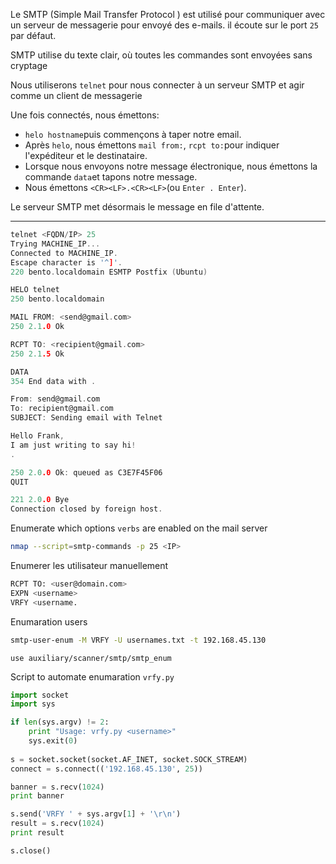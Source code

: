 Le SMTP (Simple Mail Transfer Protocol ) est utilisé pour communiquer avec un serveur de messagerie pour envoyé des e-mails. il écoute sur le port `25` par défaut.

SMTP utilise du texte clair, où toutes les commandes sont envoyées sans cryptage

Nous utiliserons `telnet` pour nous connecter à un serveur SMTP et agir comme un client de messagerie

Une fois connectés, nous émettons:
- `helo hostname`puis commençons à taper notre email.
- Après `helo`, nous émettons `mail from:`, `rcpt to:`pour indiquer l'expéditeur et le destinataire.
- Lorsque nous envoyons notre message électronique, nous émettons la commande `data`et tapons notre message. 
- Nous émettons `<CR><LF>.<CR><LF>`(ou `Enter . Enter`). 

Le serveur SMTP met désormais le message en file d'attente.

---

```c
telnet <FQDN/IP> 25
Trying MACHINE_IP...
Connected to MACHINE_IP.
Escape character is '^]'.
220 bento.localdomain ESMTP Postfix (Ubuntu)

HELO telnet
250 bento.localdomain

MAIL FROM: <send@gmail.com>
250 2.1.0 Ok

RCPT TO: <recipient@gmail.com>
250 2.1.5 Ok

DATA
354 End data with .

From: send@gmail.com
To: recipient@gmail.com
SUBJECT: Sending email with Telnet

Hello Frank,
I am just writing to say hi!             
.

250 2.0.0 Ok: queued as C3E7F45F06
QUIT

221 2.0.0 Bye
Connection closed by foreign host.
```

Enumerate which options `verbs` are enabled on the mail server

```sh
nmap --script=smtp-commands -p 25 <IP>
```

Enumerer les utilisateur manuellement

```sh
RCPT TO: <user@domain.com>
EXPN <username>
VRFY <username.
```

Enumaration users

```sh
smtp-user-enum -M VRFY -U usernames.txt -t 192.168.45.130
```

```
use auxiliary/scanner/smtp/smtp_enum
```

Script to automate enumaration `vrfy.py`

```python
import socket
import sys

if len(sys.argv) != 2:
	print "Usage: vrfy.py <username>"
	sys.exit(0)
	
s = socket.socket(socket.AF_INET, socket.SOCK_STREAM)
connect = s.connect(('192.168.45.130', 25))

banner = s.recv(1024)
print banner

s.send('VRFY ' + sys.argv[1] + '\r\n')
result = s.recv(1024)
print result

s.close()
```

